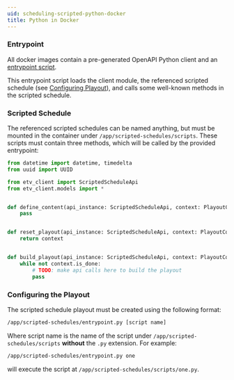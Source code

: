 ```yaml
---
uid: scheduling-scripted-python-docker
title: Python in Docker
---
```


### Entrypoint

All docker images contain a pre-generated OpenAPI Python client and an [entrypoint script](https://github.com/ErsatzTV/ErsatzTV/blob/main/scripts/scripted-schedules/entrypoint.py).

This entrypoint script loads the client module, the referenced scripted schedule (see [Configuring Playout](#configuring-playout)), and calls some well-known methods in the scripted schedule.

### Scripted Schedule

The referenced scripted schedules can be named anything, but must be mounted in the container under `/app/scripted-schedules/scripts`. These scripts must contain three methods, which will be called by the provided entrypoint:

```python
from datetime import datetime, timedelta
from uuid import UUID

from etv_client import ScriptedScheduleApi
from etv_client.models import *


def define_content(api_instance: ScriptedScheduleApi, context: PlayoutContext, build_id: UUID) -> None:
    pass


def reset_playout(api_instance: ScriptedScheduleApi, context: PlayoutContext, build_id: UUID) -> PlayoutContext:
    return context


def build_playout(api_instance: ScriptedScheduleApi, context: PlayoutContext, build_id: UUID) -> None:
    while not context.is_done:
        # TODO: make api calls here to build the playout
        pass
```

### Configuring the Playout

The scripted schedule playout must be created using the following format:

```sh
/app/scripted-schedules/entrypoint.py [script name]
```

Where script name is the name of the script under `/app/scripted-schedules/scripts` **without** the `.py` extension. For example:

```sh
/app/scripted-schedules/entrypoint.py one
```

will execute the script at `/app/scripted-schedules/scripts/one.py`.
